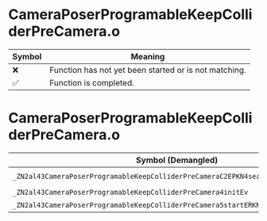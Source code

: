 # CameraPoserProgramableKeepColliderPreCamera.o
| Symbol | Meaning 
| ------------- | ------------- 
| :x: | Function has not yet been started or is not matching. 
| :white_check_mark: | Function is completed. 


# CameraPoserProgramableKeepColliderPreCamera.o
| Symbol (Demangled) | Symbol (Mangled) | Decompiled? |
| ------------- |  ------------- | ------------- |
| `_ZN2al43CameraPoserProgramableKeepColliderPreCameraC2EPKN4sead7Vector3IfEES5_S5_` | `al::CameraPoserProgramableKeepColliderPreCamera::CameraPoserProgramableKeepColliderPreCamera(sead::Vector3<float> const*,sead::Vector3<float> const*,sead::Vector3<float> const*)` | :white_check_mark: |
| `_ZN2al43CameraPoserProgramableKeepColliderPreCamera4initEv` | `al::CameraPoserProgramableKeepColliderPreCamera::init(void)` | :white_check_mark: |
| `_ZN2al43CameraPoserProgramableKeepColliderPreCamera5startERKNS_15CameraStartInfoE` | `al::CameraPoserProgramableKeepColliderPreCamera::start(al::CameraStartInfo const&)` | :white_check_mark: |
